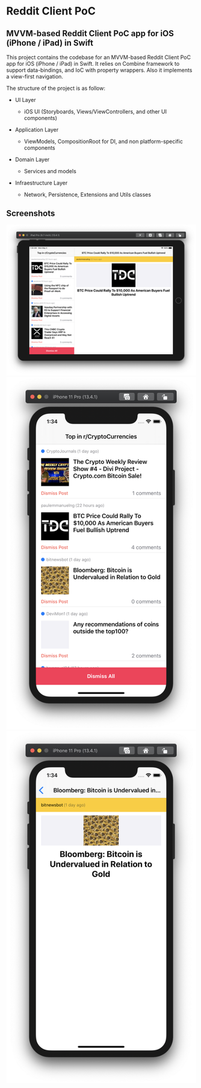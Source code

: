 # Reddit Client PoC

## MVVM-based Reddit Client PoC app for iOS (iPhone / iPad) in Swift

This project contains the codebase for an MVVM-based Reddit Client PoC app for iOS (iPhone / iPad) in Swift. It relies on Combine framework to support data-bindings, and IoC with property wrappers. Also it implements a view-first navigation.

The structure of the project is as follow:

- UI Layer
  - iOS UI (Storyboards, Views/ViewControllers, and other UI components)

- Application Layer
  - ViewModels, CompositionRoot for DI, and non platform-specific components
  
- Domain Layer
  - Services and models

- Infraestructure Layer
  - Network, Persistence, Extensions and Utils classes

## Screenshots

![Reddit Test on iPad](ipad.png)
![Reddit Test on iPhone 1](iphone1.png)
![Reddit Test on iPhone 2](iphone2.png)

